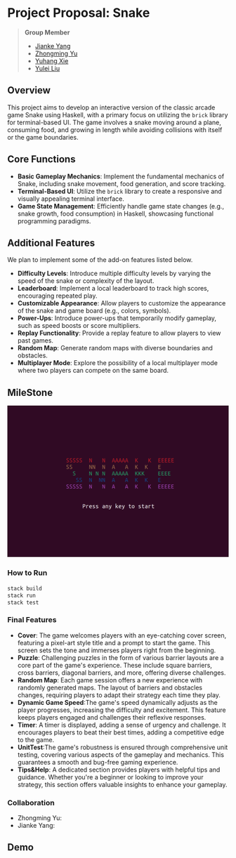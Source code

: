 # Project Proposal: Snake

> **Group Member**
>
> - [Jianke Yang](https://github.com/jiankeyang)
> - [Zhongming Yu](https://github.com/fishmingyu)
> - [Yuhang Xie](https://github.com/scarletxyh)
> - [Yulei Liu](https://github.com/lyl1551)

## Overview

This project aims to develop an interactive version of the classic arcade game Snake using Haskell, with a primary focus on utilizing the `brick` library for terminal-based UI. The game involves a snake moving around a plane, consuming food, and growing in length while avoiding collisions with itself or the game boundaries.

## Core Functions

- **Basic Gameplay Mechanics**: Implement the fundamental mechanics of Snake, including snake movement, food generation, and score tracking.
- **Terminal-Based UI**: Utilize the `brick` library to create a responsive and visually appealing terminal interface.
- **Game State Management**: Efficiently handle game state changes (e.g., snake growth, food consumption) in Haskell, showcasing functional programming paradigms.

## Additional Features

We plan to implement some of the add-on features listed below.

- **Difficulty Levels**: Introduce multiple difficulty levels by varying the speed of the snake or complexity of the layout.
- **Leaderboard**: Implement a local leaderboard to track high scores, encouraging repeated play.
- **Customizable Appearance**: Allow players to customize the appearance of the snake and game board (e.g., colors, symbols).
- **Power-Ups**: Introduce power-ups that temporarily modify gameplay, such as speed boosts or score multipliers.
- **Replay Functionality**: Provide a replay feature to allow players to view past games.
- **Random Map**: Generate random maps with diverse boundaries and obstacles.
- **Multiplayer Mode**: Explore the possibility of a local multiplayer mode where two players can compete on the same board.

## MileStone

![Snake](snake.png)

### How to Run

```
stack build
stack run
stack test
```

### Final Features

- **Cover**: The game welcomes players with an eye-catching cover screen, featuring a pixel-art style title and a prompt to start the game. This screen sets the tone and immerses players right from the beginning.
- **Puzzle**: Challenging puzzles in the form of various barrier layouts are a core part of the game's experience. These include square barriers, cross barriers, diagonal barriers, and more, offering diverse challenges.
- **Random Map**: Each game session offers a new experience with randomly generated maps. The layout of barriers and obstacles changes, requiring players to adapt their strategy each time they play.
- **Dynamic Game Speed**:The game's speed dynamically adjusts as the player progresses, increasing the difficulty and excitement. This feature keeps players engaged and challenges their reflexive responses.
- **Timer**: A timer is displayed, adding a sense of urgency and challenge. It encourages players to beat their best times, adding a competitive edge to the game.
- **UnitTest**:The game's robustness is ensured through comprehensive unit testing, covering various aspects of the gameplay and mechanics. This guarantees a smooth and bug-free gaming experience.
- **Tips&Help**: A dedicated section provides players with helpful tips and guidance. Whether you're a beginner or looking to improve your strategy, this section offers valuable insights to enhance your gameplay.

### Collaboration

- Zhongming Yu:
- Jianke Yang:

## Demo
